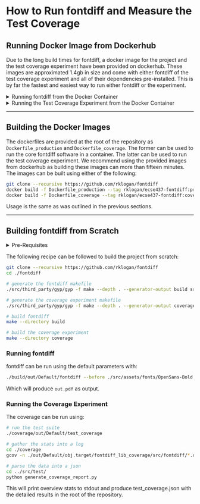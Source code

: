 # How to Run fontdiff and Measure the Test Coverage

## Running Docker Image from Dockerhub
Due to the long build times for fontdiff, a docker image for the project and the test coverage experiment have been provided on dockerhub. These images are approximated 1.4gb in size and come with either fontdiff of the test coverage experiment and all of their dependencies pre-installed. This is by far the fastest and easiest way to run either fontdiff or the experiment.  

<details>
<summary> Running fontdiff from the Docker Container </summary>

The image can be pulled from dockerhub using:
```bash
docker pull rklogan/ecse437-fontdiff:production
```
fondiff can then be run with it's default parameters using:
```bash
docker run -it rklogan/ecse437-fontdiff:production
./build/out/Default/fontdiff --before ./src/assets/fonts/OpenSans-Bold.ttf --after ./src/assets/fonts/OpenSans-Italic.ttf --specimen ./src/fontdiff/specimen.html --out out.pdf
```
The output pdf can then be retrieved by running the following on the host machine:
```bash
docker cp <container_name>:/fontdiff/out.pdf <host_destination>
```
In addition the test suite can be run in the docker container using:
```bash
./build/out/Default/test
```
</details>

<details>
<summary> Running the Test Coverage Experiment from the Docker Container </summary>

The image can be pulled from dockerhub using:
```bash
docker pull rklogan/ecse437-fontdiff:coverage
```
The experiment can be run using:
```bash
docker run -it rklogan/ecse437-fontdiff:coverage
```
By default, this script will:
1. Run the test suite
2. Analyze the coverage and print a brief synopsis
3. Prompt the user to view the full report  

For more information refer to the script itself at: `/fontdiff/src/docker_run_scripts/coverage_experiment`

The full coverage report can be retrieved on the host machine using:
```bash
docker cp <container_name>:/fontdiff/coverage_report.json <host_destination>
```
</details>

---

## Building the Docker Images
The dockerfiles are provided at the root of the repository as `Dockerfile_production` and `Dockerfile_coverage`. The former can be used to run the core fontdiff software in a container. The latter can be used to run the test coverage experiment. We recommend using the provided images from dockerhub as building these images can more than fifteen minutes. The images can be built using either of the following:
```bash
git clone --recursive https://github.com/rklogan/fontdiff
docker build -f Dockerfile_production --tag rklogan/ecse437-fontdiff:production .
docker build -f Dockerfile_coverage --tag rklogan/ecse437-fontdiff:coverage .
```
Usage is the same as was outlined in the previous sections.

---

## Building fontdiff from Scratch
<details>
    <summary> Pre-Requisites </summary>

    * g++
    * python
    * clang
    * cmake
    * libexpat1-dev
    * libz-dev
    
    On linux, these can all be fetched an installed with apt-get.
</details>

The following recipe can be followed to build the project from scratch:
```bash
git clone --recursive https://github.com/rklogan/fontdiff
cd ./fontdiff

# generate the fontdiff makefile
./src/third_party/gyp/gyp -f make --depth . --generator-output build src/fontdiff/fontdiff.gyp

# generate the coverage experiment makefile
./src/third_party/gyp/gyp -f make --depth . --generator-output coverage src/test/test_coverage.gyp

# build fontdiff
make --directory build

# build the coverage experiment
make --directory coverage
```
### Running fontdiff
fontdiff can be run using the default parameters with:
```bash
./build/out/Default/fontdiff --before ./src/assets/fonts/OpenSans-Bold.ttf --after ./src/assets/fonts/OpenSans-Italic.ttf --specimen ./src/fontdiff/specimen.html --out out.pdf
```
Which will produce `out.pdf` as output.  

### Running the Coverage Experiment
The coverage can be run using:
```bash
# run the test suite
./coverage/out/Default/test_coverage

# gather the stats into a log
cd ./coverage
gcov -n ./out/Default/obj.target/fontdiff_lib_coverage/src/fontdiff/*.o >> coverage.log

# parse the data into a json
cd ../src/test/
python generate_coverage_report.py
```
This will print overview stats to stdout and produce test_coverage.json with the detailed results in the root of the repository.



